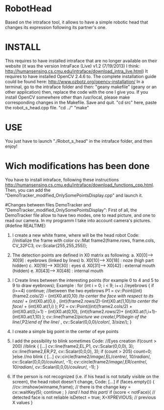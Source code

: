 # RobotHead
Based on the intraface tool, it allows to have a simple robotic head that changes its expression following its partner's one.

# INSTALL
This requires to have installed intraface that are no longer available on their website (it was the version IntraFace (Live) v1.2 (7/19/2013) I think: http://humansensing.cs.cmu.edu/intraface/download_intra_live.html)
It requires to have installed OpenCV 2.4.6 to. The complete installation guide could be found here: http://www.ozbotz.org/opencv-installation/
In a terminal, go to the intraface folder and then:
"geany makefile"
(geany or an other application) then, replace the code with the one I give you. 
If you install OpenCV somewhere other than /usr/local, please make corresponding changes in 
the Makefile.
Save and quit.
"cd src"
here, paste the robot_s_head.cpp file.
"cd ../"
"make"

# USE
You just have to launch "./Robot_s_head" in the intraface folder, and then enjoy!

# Wich modifications has been done 
You have to install intraface, following these instructions http://humansensing.cs.cmu.edu/intraface/download_functions_cpp.html.
Then, you can add the "DemoTracker_modified_OnlySomePointsDisplay.cpp" and launch it.

#Changes between files DemoTracker and "DemoTracker_modified_OnlySomePointsDisplay":
First of all, the DemoTracker file allow to have two modes, one to read picture, and one to read our camera. In my programm I take into account camera's pictures. (#define REALTIME)

1. I create a new white frame, where will be the head robot
Code:
//initialize the frame with color
cv::Mat frame2(frame.rows, frame.cols, CV_32FC3, cv::Scalar(255,255,255));
	

2. The detection points are defined in X0 matrix as following: 
a. X0[0]--> X0[9] : eyebrows (linked by lines)
b. X0[10]--> X0[18] : noze (high part hidden)
c. X0[19]--> X0[30] : eyes
d. X0[31]--> X0[42] : external mouth (hidden)
e. X0[43]--> X0[48] : internal mouth

3. I Create lines between the interesting points (for example 0 to 4 and 5 to 9 to draw eyebrows);
Example : 
for (int i = 0; i < 9; i++) //eyebrows
{
	if (i==4) continue; //between the two eyebrows
	P1 = cv::Point((int)(frame2.cols/2) - (int)X0.at<float>(0,10) /*to center the face with respect to its noze*/ + (int)X0.at<float>(0,i) , (int)(frame2.rows/2)-(int)X0.at<float>(1,10)/*to center the face*/ +  (int)X0.at<float>(1,i) );
	P2 = cv::Point((int)(frame2.cols/2) + (int)X0.at<float>(0,i+1) - (int)X0.at<float>(0,10), (int)(frame2.rows/2)+ (int)X0.at<float>(1,i+1)-(int)X0.at<float>(1,10) );
	cv::line(frame2/*picture we create*/,P1/*begin of the line*/,P2/*end of the line*/ , cv::Scalar(0,0,0)/*color*/, 3/*size*/);
}

4. I create a simple big point in the center of eye points

5. I add the possibility to blink sometimes
Code:
//Eyes creation
if(count > 200) //blink
{
	[...]
	cv::line(frame2,EL,P1, cv::Scalar(0,0,0), 3);
	cv::line(frame2,ER,P2, cv::Scalar(0,0,0), 3);
	if (count > 205) count=0;
}else //no blink
{
	[...]
        cv::circle(frame2/*image*/,EL/*centre*/, 10/*radian*/, cv::Scalar(0,0,0)/*couleur*/, -1);
	cv::circle(frame2/*image*/,ER/*centre*/, 10/*radian*/, cv::Scalar(0,0,0)/*couleur*/, -1);
}

5. If the person is not recognized (i.e. if his head is not totally visible on the screen), the head robot doesn't change, 
Code:
[...]
if (faces.empty()) {
	//cv::imshow(winname,frame); // there is the change
	key = cv::waitKey(5);
	continue ;
}
/*and I had this part*/
if (score < notFace){ // detected face is not reliable
	isDetect = true;
	X=XPREVIOUS; // previous X values
}
